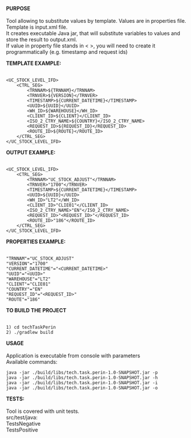<b>PURPOSE</b><br /><br />
Tool allowing to substitute values by template.
Values are in properties file.
Template is input.xml file.<br />
It creates executable Java jar, that will substitute variables to values and store the result to output.xml.<br />
If value in property file stands in < >, you will need to create it programmatically (e.g. timestamp and request ids)<br />


<b>TEMPLATE EXAMPLE:</b><br /><br />
```
<UC_STOCK_LEVEL_IFD>
    <CTRL_SEG>
        <TRNNAM>${TRNNAM}</TRNNAM>
        <TRNVER>${VERSION}</TRNVER>
        <TIMESTAMP>${CURRENT_DATETIME}</TIMESTAMP>
        <UUID>${UUID}</UUID>
        <WH_ID>${WAREHOUSE}</WH_ID>
        <CLIENT_ID>${CLIENT}</CLIENT_ID>
        <ISO_2_CTRY_NAME>${COUNTRY}</ISO_2_CTRY_NAME>
        <REQUEST_ID>${REQUEST_ID}</REQUEST_ID>
        <ROUTE_ID>${ROUTE}</ROUTE_ID>
    </CTRL_SEG>
</UC_STOCK_LEVEL_IFD>
```

<b>OUTPUT EXAMPLE:</b><br /><br />
```
<UC_STOCK_LEVEL_IFD>
    <CTRL_SEG>
        <TRNNAM>"UC_STOCK_ADJUST"</TRNNAM>
        <TRNVER>"1700"</TRNVER>
        <TIMESTAMP>${CURRENT_DATETIME}</TIMESTAMP>
        <UUID>${UUID}</UUID>
        <WH_ID>"LT2"</WH_ID>
        <CLIENT_ID>"CLIE01"</CLIENT_ID>
        <ISO_2_CTRY_NAME>"EN"</ISO_2_CTRY_NAME>
        <REQUEST_ID>"<REQUEST_ID>"</REQUEST_ID>
        <ROUTE_ID>"186"</ROUTE_ID>
    </CTRL_SEG>
</UC_STOCK_LEVEL_IFD>
```


<b>PROPERTIES EXAMPLE:</b><br /><br />
```
"TRNNAM"="UC_STOCK_ADJUST"
"VERSION"="1700"
"CURRENT_DATETIME"="<CURRENT_DATETIME>"
"UUID"="<UUID>"
"WAREHOUSE"="LT2"
"CLIENT"="CLIE01"
"COUNTRY"="EN"
"REQUEST_ID"="<REQUEST_ID>"
"ROUTE"="186"
```


<b>TO BUILD THE PROJECT</b><br /><br />
```
1) cd techTaskPerin
2) ./gradlew build
```

<b>USAGE</b><br /><br />
Application is executable from console with parameters<br />
Available commands:<br />
```
java -jar ./build/libs/tech.task.perin-1.0-SNAPSHOT.jar -p
java -jar ./build/libs/tech.task.perin-1.0-SNAPSHOT.jar -h
java -jar ./build/libs/tech.task.perin-1.0-SNAPSHOT.jar -i
java -jar ./build/libs/tech.task.perin-1.0-SNAPSHOT.jar -o
```


<b>TESTS:</b><br /><br />
Tool is covered with unit tests.<br />
src/test/java:<br />
TestsNegative<br />
TestsPositive<br />

